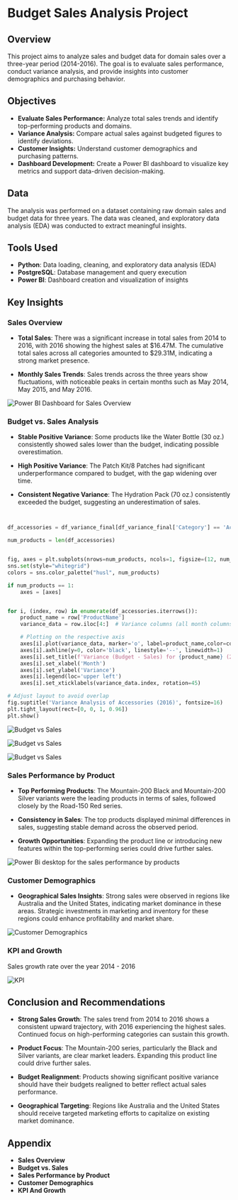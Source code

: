 # Budget Sales Analysis Project

## Overview

This project aims to analyze sales and budget data for domain sales over a three-year period (2014-2016). The goal is to evaluate sales performance, conduct variance analysis, and provide insights into customer demographics and purchasing behavior.

## Objectives

- **Evaluate Sales Performance:** Analyze total sales trends and identify top-performing products and domains.
- **Variance Analysis:** Compare actual sales against budgeted figures to identify deviations.
- **Customer Insights:** Understand customer demographics and purchasing patterns.
- **Dashboard Development:** Create a Power BI dashboard to visualize key metrics and support data-driven decision-making.

## Data

The analysis was performed on a dataset containing raw domain sales and budget data for three years. The data was cleaned, and exploratory data analysis (EDA) was conducted to extract meaningful insights.

## Tools Used

- **Python**: Data loading, cleaning, and exploratory data analysis (EDA)
- **PostgreSQL**: Database management and query execution
- **Power BI**: Dashboard creation and visualization of insights

## Key Insights

### Sales Overview

- **Total Sales**: There was a significant increase in total sales from 2014 to 2016, with 2016 showing the highest sales at $16.47M. The cumulative total sales across all categories amounted to $29.31M, indicating a strong market presence.
  
- **Monthly Sales Trends**: Sales trends across the three years show fluctuations, with noticeable peaks in certain months such as May 2014, May 2015, and May 2016.

![Power BI Dashboard for Sales Overview](Images/sales_over_yrs.png)

### Budget vs. Sales Analysis

- **Stable Positive Variance**: Some products like the Water Bottle (30 oz.) consistently showed sales lower than the budget, indicating possible overestimation.
  
- **High Positive Variance**: The Patch Kit/8 Patches had significant underperformance compared to budget, with the gap widening over time.
  
- **Consistent Negative Variance**: The Hydration Pack (70 oz.) consistently exceeded the budget, suggesting an underestimation of sales.

```python


df_accessories = df_variance_final[df_variance_final['Category'] == 'Accessories']

num_products = len(df_accessories)


fig, axes = plt.subplots(nrows=num_products, ncols=1, figsize=(12, num_products * 3))
sns.set(style="whitegrid")
colors = sns.color_palette("husl", num_products) 

if num_products == 1:
    axes = [axes]


for i, (index, row) in enumerate(df_accessories.iterrows()):
    product_name = row['ProductName']
    variance_data = row.iloc[4:]  # Variance columns (all month columns)

    # Plotting on the respective axis
    axes[i].plot(variance_data, marker='o', label=product_name,color=colors[i])
    axes[i].axhline(y=0, color='black', linestyle='--', linewidth=1)
    axes[i].set_title(f'Variance (Budget - Sales) for {product_name} (2016)')
    axes[i].set_xlabel('Month')
    axes[i].set_ylabel('Variance')
    axes[i].legend(loc='upper left')
    axes[i].set_xticklabels(variance_data.index, rotation=45)

# Adjust layout to avoid overlap
fig.suptitle('Variance Analysis of Accessories (2016)', fontsize=16)
plt.tight_layout(rect=[0, 0, 1, 0.96])
plt.show()
```

![Budget vs Sales](Images\variance_1.png)

![Budget vs Sales](Images\variance_2.png)

![Budget vs Sales](Images\variance_4.png)


### Sales Performance by Product

- **Top Performing Products**: The Mountain-200 Black and Mountain-200 Silver variants were the leading products in terms of sales, followed closely by the Road-150 Red series.
  
- **Consistency in Sales**: The top products displayed minimal differences in sales, suggesting stable demand across the observed period.
  
- **Growth Opportunities**: Expanding the product line or introducing new features within the top-performing series could drive further sales.

![Power Bi desktop for the sales performance by products ](Images\sales_by_region&product.png)

### Customer Demographics

- **Geographical Sales Insights**: Strong sales were observed in regions like Australia and the United States, indicating market dominance in these areas. Strategic investments in marketing and inventory for these regions could enhance profitability and market share.

![Customer Demographics](Images\sales_map.png)

### KPI and Growth
 Sales growth rate over the year 2014 - 2016

 ![KPI](Images\KPI.png)

## Conclusion and Recommendations

- **Strong Sales Growth**: The sales trend from 2014 to 2016 shows a consistent upward trajectory, with 2016 experiencing the highest sales. Continued focus on high-performing categories can sustain this growth.
  
- **Product Focus**: The Mountain-200 series, particularly the Black and Silver variants, are clear market leaders. Expanding this product line could drive further sales.
  
- **Budget Realignment**: Products showing significant positive variance should have their budgets realigned to better reflect actual sales performance.
  
- **Geographical Targeting**: Regions like Australia and the United States should receive targeted marketing efforts to capitalize on existing market dominance.

## Appendix

- **Sales Overview**
- **Budget vs. Sales**
- **Sales Performance by Product**
- **Customer Demographics**
- **KPI And Growth**